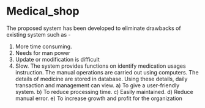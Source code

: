 # Medical_shop
The proposed system has been developed to eliminate drawbacks of existing system such as -
1.	More time consuming.
2.	Needs for man power
3.	Update or modification is difficult
4.	Slow.
The system provides functions on identify medication usages instruction. The manual operations are carried out using computers. 
The details of medicine are stored in database. Using these details, daily transaction and management can view.
a)	To give a user-friendly system.
b)	To reduce processing time.
c)	Easily maintained.
d)	Reduce manual error.
e)	To increase growth and profit for the organization
